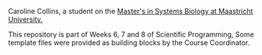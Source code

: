 Caroline Collins, a student on the [Master's in Systems Biology at Maastricht University.](https://www.maastrichtuniversity.nl/education/master/master-systems-biology)

This repository is part of Weeks 6, 7 and 8 of Scientific Programming, 
Some template files were provided as building blocks by the Course Coordinator.
